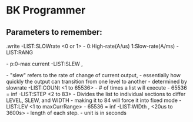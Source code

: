 # BK Programmer

## Parameters to remember:
.write
    -LIST:SLOWrate <0 or 1>
        - 0:High-rate(A/us)     1:Slow-rate(A/ms)
    -LIST:RANG <p>
        - p:0-max current
    -LIST:SLEW <step>, <p>
        - "slew" refers to the rate of change of current output,
        - essentially how quickly the output can transition from one level to another
        - determined by slowrate
    -LIST:COUNt <1 to 65536>
        - # of times a list will execute
        - 65536 = inf
    -LIST:STEP <2 to 83>
        - Divides the list to individual sections to differ LEVEL, SLEW, and WIDTH
        - making it to 84 will force it into fixed mode
    -LIST:LEV <1 to maxCurrRange>
        - 65536 = inf
    -LIST:WIDth <step>, <20us to 3600s>
        - length of each step.
        - unit is in seconds